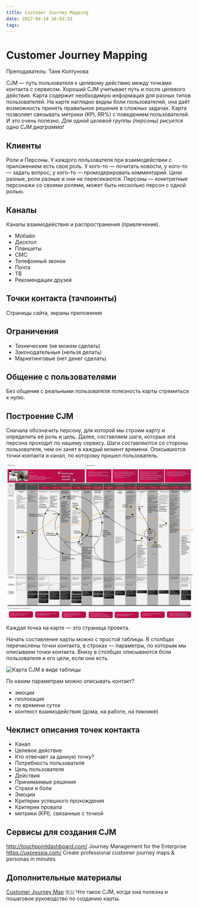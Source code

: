 ```yaml
---
title: Customer Journey Mapping
date: 2017-04-18 16:03:33
tags: 
---
```


# Customer Journey Mapping
Преподаватель: Таня Колтунова

CJM — путь пользователя к целевому действию между точками контакта с сервисом. Хороший CJM учитывает путь и после целевого действия. Карта содержит необходимую информация для разных типов пользователей.
На карте наглядно видны боли пользователей, она даёт возможность принять правильное решение в сложных задачах.
Карта позволяет связывать метрики (KPI, RR%) с поведением пользователей. И это очень полезно.
_Для одной целевой группы (персоны) рисуется одна CJM диаграмма!_

## Клиенты
Роли и Персоны.
У каждого пользователя при взаимодействии с приложением есть своя роль. У кого-то — почитать новости, у кого-то — задать вопрос, у кого-то — промодерировать комментарий. Цели разные, роли разные и они не пересекаются. Персоны — конктретные персонажи со своими ролями, может быть несколько персон с одной ролью.

## Каналы
Каналы взаимодействия и распространения (привлечения).

* Мобайл
* Десктоп
* Планшеты
* СМС
* Телефонный звонок
* Почта
* ТВ
* Рекомендации друзей

## Точки контакта (тачпоинты)

Страницы сайта, экраны приложения

## Ограничения

* Технические (не можем сделать)
* Законодательные (нельзя делать)
* Маркетинговые (нет денег сделать)

## Общение с пользователями

Без общения с реальными пользователя полезность карты стремиться к нулю.

## Построение CJM

Сначала обозначить персону, для которой мы строим карту и определить её роль и цель.
Далее, составляем шаги, которые эта персона проходит по нашему сервису. Шаги составляются со стороны пользователя, чем он занят в каждый момент времени. Описываются точки контакта и канал, по которому пришел пользователь.

![Пример карты CJM](cjm-example.jpg)

Каждая точка на карте — это страница проекта. 


Начать составление карты можно с простой таблицы. В столбцах перечислены точки контакта, в строках — параметры, по которым мы описываем точки контакта. Внизу в столбцах описываются боли пользователя и его цели, если они есть.

![Карта CJM в виде таблицы](cjm-xls.jpg)

По каким параметрам можно описывать контакт?

* эмоции
* геолокация
* по времени суток
* контекст взаимодействия (дома, на работе, на пикнике)

## Чеклист описания точек контакта

* Канал
* Целевое действие
* Кто отвечает за данную точку?
* Потребность пользователя
* Цель пользователя
* Действия
* Принимаемые решения
* Страхи и боли
* Эмоции
* Критерии успешного прохождения
* Критерии провала
* метрики (KPI), связанные с точкой

## Сервисы для создания CJM

http://touchpointdashboard.com/ Journey Management for the Enterprise
https://uxpressia.com/ Create professional customer journey maps & personas in minutes


## Дополнительные материалы
[Customer Journey Map](https://medium.com/@copylove/customer-journey-map-8a5ac61d6b5e) :ru:
Что такое CJM, когда она полезна и пошаговое руководство по созданию карты.